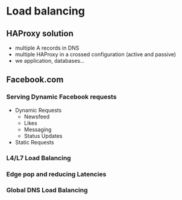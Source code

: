 # Load balancing
## HAProxy solution

* multiple A records in DNS 
* multiple HAProxy in a crossed configuration (active and passive)
* we application, databases...

## Facebook.com

### Serving Dynamic Facebook requests 
* Dynamic Requests 
  * Newsfeed
  * Likes 
  * Messaging 
  * Status Updates
* Static Requests 
### L4/L7 Load Balancing 
### Edge pop and reducing Latencies
### Global DNS Load Balancing

